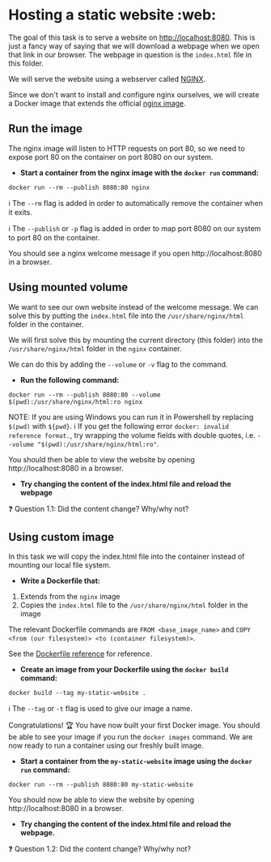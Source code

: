 # Hosting a static website :web:

The goal of this task is to serve a website on [http://localhost:8080](http:localhost:8080). This is just a fancy way of saying that we will download a webpage when we open that link in our browser. The webpage in question is the `index.html` file in this folder.

We will serve the website using a webserver called [NGINX](https://www.nginx.com/products/nginx/).

Since we don't want to install and configure nginx ourselves, we will create a Docker image that extends the official [nginx image](https://hub.docker.com/_/nginx).

## Run the image

The nginx image will listen to HTTP requests on port 80, so we need to expose port 80 on the container on port 8080 on our system.

- **Start a container from the nginx image with the `docker run` command:**
```
docker run --rm --publish 8080:80 nginx
```

:information_source: The `--rm` flag is added in order to automatically remove the container when it exits.

:information_source: The `--publish` or `-p` flag is added in order to map port 8080 on our system to port 80 on the container.

You should see a nginx welcome message if you open http://localhost:8080 in a browser.

## Using mounted volume
We want to see our own website instead of the welcome message. We can solve this by putting the `index.html` file into the `/usr/share/nginx/html` folder in the container.

We will first solve this by mounting the current directory (this folder) into the `/usr/share/nginx/html` folder in the `nginx` container.

We can do this by adding the `--volume` or `-v` flag to the command.

- **Run the following command:**
```
docker run --rm --publish 8080:80 --volume $(pwd):/usr/share/nginx/html:ro nginx
```

NOTE: If you are using Windows you can run it in Powershell by replacing `$(pwd)` with `${pwd}`.
:information_source: If you get the following error `docker: invalid reference format.`, try wrapping the volume fields with double quotes, i.e. `--volume "$(pwd):/usr/share/nginx/html:ro"`.

You should then be able to view the website by opening http://localhost:8080 in a browser.

- **Try changing the content of the index.html file and reload the webpage**

:question: Question 1.1: Did the content change? Why/why not?

## Using custom image
In this task we will copy the index.html file into the container instead of mounting our local file system.

- **Write a Dockerfile that:**
1) Extends from the `nginx` image
2) Copies the `index.html` file to the `/usr/share/nginx/html` folder in the image

The relevant Dockerfile commands are `FROM <base_image_name>` and `COPY <from (our filesystem)> <to (container filesystem)>`.

See the [Dockerfile reference](https://docs.docker.com/engine/reference/builder/) for reference.


- **Create an image from your Dockerfile using the `docker build` command:**
```
docker build --tag my-static-website .
```

:information_source: The `--tag` or `-t` flag is used to give our image a name.

Congratulations! :trophy: You have now built your first Docker image. You should be able to see your image if you run the `docker images` command. We are now ready to run a container using our freshly built image.

- **Start a container from the `my-static-website` image using the `docker run` command:**
```
docker run --rm --publish 8080:80 my-static-website
```

You should now be able to view the website by opening http://localhost:8080 in a browser.

- **Try changing the content of the index.html file and reload the webpage.**

:question: Question 1.2: Did the content change? Why/why not?
